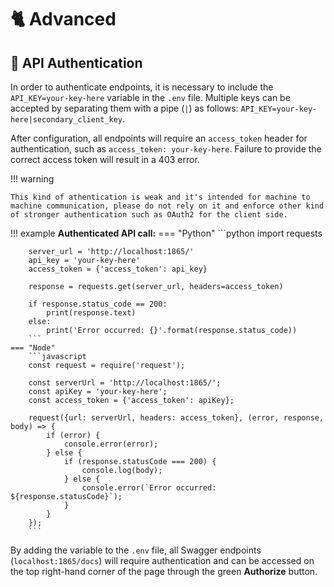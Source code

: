 # :cat2: Advanced

## :closed_lock_with_key: API Authentication

In order to authenticate endpoints, it is necessary to include the `API_KEY=your-key-here` variable in the `.env` file. Multiple keys can be accepted by separating them with a pipe (`|`) as follows: `API_KEY=your-key-here|secondary_client_key`.

After configuration, all endpoints will require an `access_token` header for authentication, such as `access_token: your-key-here`. Failure to provide the correct access token will result in a 403 error.

!!! warning

    This kind of athentication is weak and it's intended for machine to machine communication, please do not rely on it and enforce other kind of stronger authentication such as OAuth2 for the client side.

!!! example
    **Authenticated API call:**
    === "Python"
        ```python
        import requests

        server_url = 'http://localhost:1865/'
        api_key = 'your-key-here'
        access_token = {'access_token': api_key}
        
        response = requests.get(server_url, headers=access_token)
        
        if response.status_code == 200:
            print(response.text)
        else:
            print('Error occurred: {}'.format(response.status_code))
        ```
    === "Node"
        ```javascript
        const request = require('request');
        
        const serverUrl = 'http://localhost:1865/';
        const apiKey = 'your-key-here';
        const access_token = {'access_token': apiKey};
        
        request({url: serverUrl, headers: access_token}, (error, response, body) => {
            if (error) {
                console.error(error);
            } else {
                if (response.statusCode === 200) {
                    console.log(body);
                } else {
                    console.error(`Error occurred: ${response.statusCode}`);
                }
            }
        });
        ```   

By adding the variable to the `.env` file, all Swagger endpoints (`localhost:1865/docs`) will require authentication and can be accessed on the top right-hand corner of the page through the green **Authorize** button.
